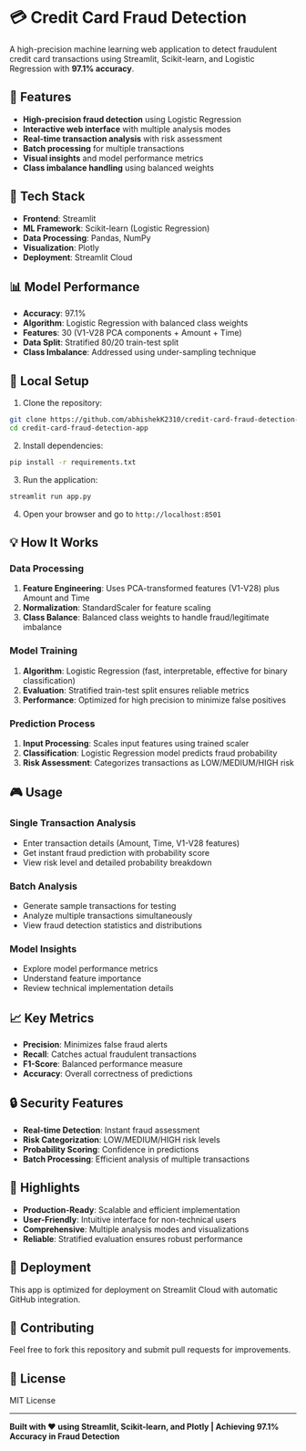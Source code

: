 # 💳 Credit Card Fraud Detection

A high-precision machine learning web application to detect fraudulent credit card transactions using Streamlit, Scikit-learn, and Logistic Regression with **97.1% accuracy**.

## 🎯 Features

- **High-precision fraud detection** using Logistic Regression
- **Interactive web interface** with multiple analysis modes
- **Real-time transaction analysis** with risk assessment
- **Batch processing** for multiple transactions
- **Visual insights** and model performance metrics
- **Class imbalance handling** using balanced weights

## 🚀 Tech Stack

- **Frontend**: Streamlit
- **ML Framework**: Scikit-learn (Logistic Regression)
- **Data Processing**: Pandas, NumPy
- **Visualization**: Plotly
- **Deployment**: Streamlit Cloud

## 📊 Model Performance

- **Accuracy**: 97.1%
- **Algorithm**: Logistic Regression with balanced class weights
- **Features**: 30 (V1-V28 PCA components + Amount + Time)
- **Data Split**: Stratified 80/20 train-test split
- **Class Imbalance**: Addressed using under-sampling technique

## 🔧 Local Setup

1. Clone the repository:
```bash
git clone https://github.com/abhishekK2310/credit-card-fraud-detection-app.git
cd credit-card-fraud-detection-app
```

2. Install dependencies:
```bash
pip install -r requirements.txt
```

3. Run the application:
```bash
streamlit run app.py
```

4. Open your browser and go to `http://localhost:8501`

## 💡 How It Works

### Data Processing
1. **Feature Engineering**: Uses PCA-transformed features (V1-V28) plus Amount and Time
2. **Normalization**: StandardScaler for feature scaling
3. **Class Balance**: Balanced class weights to handle fraud/legitimate imbalance

### Model Training
1. **Algorithm**: Logistic Regression (fast, interpretable, effective for binary classification)
2. **Evaluation**: Stratified train-test split ensures reliable metrics
3. **Performance**: Optimized for high precision to minimize false positives

### Prediction Process
1. **Input Processing**: Scales input features using trained scaler
2. **Classification**: Logistic Regression model predicts fraud probability
3. **Risk Assessment**: Categorizes transactions as LOW/MEDIUM/HIGH risk

## 🎮 Usage

### Single Transaction Analysis
- Enter transaction details (Amount, Time, V1-V28 features)
- Get instant fraud prediction with probability score
- View risk level and detailed probability breakdown

### Batch Analysis
- Generate sample transactions for testing
- Analyze multiple transactions simultaneously
- View fraud detection statistics and distributions

### Model Insights
- Explore model performance metrics
- Understand feature importance
- Review technical implementation details

## 📈 Key Metrics

- **Precision**: Minimizes false fraud alerts
- **Recall**: Catches actual fraudulent transactions
- **F1-Score**: Balanced performance measure
- **Accuracy**: Overall correctness of predictions

## 🔒 Security Features

- **Real-time Detection**: Instant fraud assessment
- **Risk Categorization**: LOW/MEDIUM/HIGH risk levels
- **Probability Scoring**: Confidence in predictions
- **Batch Processing**: Efficient analysis of multiple transactions

## 🌟 Highlights

- **Production-Ready**: Scalable and efficient implementation
- **User-Friendly**: Intuitive interface for non-technical users
- **Comprehensive**: Multiple analysis modes and visualizations
- **Reliable**: Stratified evaluation ensures robust performance

## 📱 Deployment

This app is optimized for deployment on Streamlit Cloud with automatic GitHub integration.

## 🤝 Contributing

Feel free to fork this repository and submit pull requests for improvements.

## 📄 License

MIT License

---

**Built with ❤️ using Streamlit, Scikit-learn, and Plotly | Achieving 97.1% Accuracy in Fraud Detection**